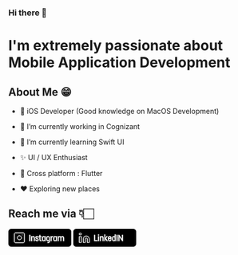 ### Hi there 👋

# I'm extremely passionate about Mobile Application Development

## About Me 😁

* 📱 iOS Developer (Good knowledge on MacOS Development)

* 🔭 I’m currently working in Cognizant

* 🌱 I’m currently learning Swift UI

* ✨ UI / UX Enthusiast

* 🎯 Cross platform : Flutter 

* ♥️ Exploring new places


## Reach me via 👇🏻

[![Instagram](https://raw.githubusercontent.com/Shubham0812/SearchX/master/insta.png)](https://www.instagram.com/kpkcool/) [![Linkedin](https://raw.githubusercontent.com/Shubham0812/SearchX/master/linkedIn.png)](https://www.linkedin.com/in/k-praveen-kumar/)

<!--
<img src="https://github-readme-stats.vercel.app/api?username=kpkcool&&show_icons=true&title_color=ffffff&icon_color=bb2acf&text_color=daf7dc&bg_color=151515">
-->

